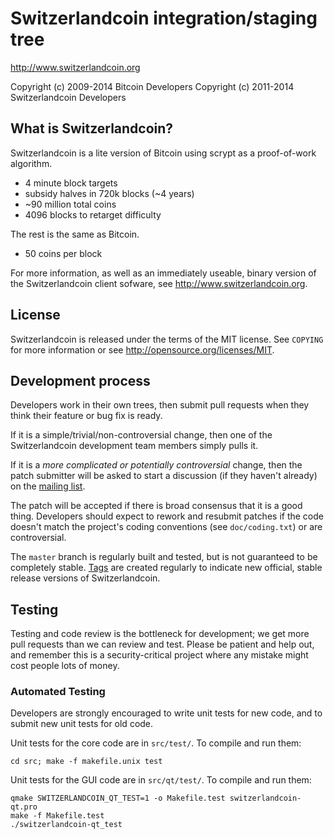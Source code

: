 Switzerlandcoin integration/staging tree
================================

http://www.switzerlandcoin.org

Copyright (c) 2009-2014 Bitcoin Developers
Copyright (c) 2011-2014 Switzerlandcoin Developers

What is Switzerlandcoin?
----------------

Switzerlandcoin is a lite version of Bitcoin using scrypt as a proof-of-work algorithm.
 - 4 minute block targets
 - subsidy halves in 720k blocks (~4 years)
 - ~90 million total coins
 - 4096 blocks to retarget difficulty

The rest is the same as Bitcoin.
 - 50 coins per block
 

For more information, as well as an immediately useable, binary version of
the Switzerlandcoin client sofware, see http://www.switzerlandcoin.org.

License
-------

Switzerlandcoin is released under the terms of the MIT license. See `COPYING` for more
information or see http://opensource.org/licenses/MIT.

Development process
-------------------

Developers work in their own trees, then submit pull requests when they think
their feature or bug fix is ready.

If it is a simple/trivial/non-controversial change, then one of the Switzerlandcoin
development team members simply pulls it.

If it is a *more complicated or potentially controversial* change, then the patch
submitter will be asked to start a discussion (if they haven't already) on the
[mailing list](http://sourceforge.net/mailarchive/forum.php?forum_name=bitcoin-development).

The patch will be accepted if there is broad consensus that it is a good thing.
Developers should expect to rework and resubmit patches if the code doesn't
match the project's coding conventions (see `doc/coding.txt`) or are
controversial.

The `master` branch is regularly built and tested, but is not guaranteed to be
completely stable. [Tags](https://github.com/bitcoin/bitcoin/tags) are created
regularly to indicate new official, stable release versions of Switzerlandcoin.

Testing
-------

Testing and code review is the bottleneck for development; we get more pull
requests than we can review and test. Please be patient and help out, and
remember this is a security-critical project where any mistake might cost people
lots of money.

### Automated Testing

Developers are strongly encouraged to write unit tests for new code, and to
submit new unit tests for old code.

Unit tests for the core code are in `src/test/`. To compile and run them:

    cd src; make -f makefile.unix test

Unit tests for the GUI code are in `src/qt/test/`. To compile and run them:

    qmake SWITZERLANDCOIN_QT_TEST=1 -o Makefile.test switzerlandcoin-qt.pro
    make -f Makefile.test
    ./switzerlandcoin-qt_test

